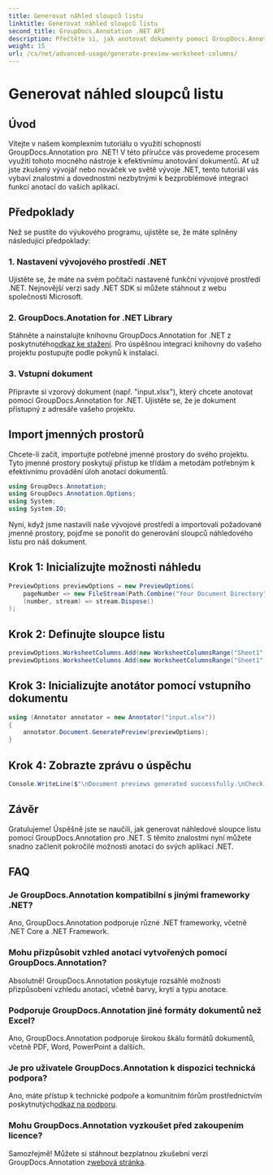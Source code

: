 ```yaml
---
title: Generovat náhled sloupců listu
linktitle: Generovat náhled sloupců listu
second_title: GroupDocs.Annotation .NET API
description: Přečtěte si, jak anotovat dokumenty pomocí GroupDocs.Annotation for .NET. Výukový program krok za krokem pro vývojáře .NET. Vylepšete své aplikace.
weight: 15
url: /cs/net/advanced-usage/generate-preview-worksheet-columns/
---
```


# Generovat náhled sloupců listu

## Úvod
Vítejte v našem komplexním tutoriálu o využití schopností GroupDocs.Annotation pro .NET! V této příručce vás provedeme procesem využití tohoto mocného nástroje k efektivnímu anotování dokumentů. Ať už jste zkušený vývojář nebo nováček ve světě vývoje .NET, tento tutoriál vás vybaví znalostmi a dovednostmi nezbytnými k bezproblémové integraci funkcí anotací do vašich aplikací.
## Předpoklady
Než se pustíte do výukového programu, ujistěte se, že máte splněny následující předpoklady:
### 1. Nastavení vývojového prostředí .NET
Ujistěte se, že máte na svém počítači nastavené funkční vývojové prostředí .NET. Nejnovější verzi sady .NET SDK si můžete stáhnout z webu společnosti Microsoft.
### 2. GroupDocs.Anotation for .NET Library
 Stáhněte a nainstalujte knihovnu GroupDocs.Annotation for .NET z poskytnutého[odkaz ke stažení](https://releases.groupdocs.com/annotation/net/). Pro úspěšnou integraci knihovny do vašeho projektu postupujte podle pokynů k instalaci.
### 3. Vstupní dokument
Připravte si vzorový dokument (např. "input.xlsx"), který chcete anotovat pomocí GroupDocs.Annotation for .NET. Ujistěte se, že je dokument přístupný z adresáře vašeho projektu.

## Import jmenných prostorů
Chcete-li začít, importujte potřebné jmenné prostory do svého projektu. Tyto jmenné prostory poskytují přístup ke třídám a metodám potřebným k efektivnímu provádění úloh anotací dokumentů.

```csharp
using GroupDocs.Annotation;
using GroupDocs.Annotation.Options;
using System;
using System.IO;
```

Nyní, když jsme nastavili naše vývojové prostředí a importovali požadované jmenné prostory, pojďme se ponořit do generování sloupců náhledového listu pro náš dokument.
## Krok 1: Inicializujte možnosti náhledu
```csharp
PreviewOptions previewOptions = new PreviewOptions(
    pageNumber => new FileStream(Path.Combine("Your Document Directory", $"cells_page{pageNumber}.png"), FileMode.Create),
    (number, stream) => stream.Dispose()
);
```
## Krok 2: Definujte sloupce listu
```csharp
previewOptions.WorksheetColumns.Add(new WorksheetColumnsRange("Sheet1", 2, 3));
previewOptions.WorksheetColumns.Add(new WorksheetColumnsRange("Sheet1", 1, 1));
```
## Krok 3: Inicializujte anotátor pomocí vstupního dokumentu
```csharp
using (Annotator annotator = new Annotator("input.xlsx"))
{
    annotator.Document.GeneratePreview(previewOptions);
}
```
## Krok 4: Zobrazte zprávu o úspěchu
```csharp
Console.WriteLine($"\nDocument previews generated successfully.\nCheck output in {"Your Document Directory"}.");
```

## Závěr
Gratulujeme! Úspěšně jste se naučili, jak generovat náhledové sloupce listu pomocí GroupDocs.Annotation pro .NET. S těmito znalostmi nyní můžete snadno začlenit pokročilé možnosti anotací do svých aplikací .NET.
## FAQ
### Je GroupDocs.Annotation kompatibilní s jinými frameworky .NET?
Ano, GroupDocs.Annotation podporuje různé .NET frameworky, včetně .NET Core a .NET Framework.
### Mohu přizpůsobit vzhled anotací vytvořených pomocí GroupDocs.Annotation?
Absolutně! GroupDocs.Annotation poskytuje rozsáhlé možnosti přizpůsobení vzhledu anotací, včetně barvy, krytí a typu anotace.
### Podporuje GroupDocs.Annotation jiné formáty dokumentů než Excel?
Ano, GroupDocs.Annotation podporuje širokou škálu formátů dokumentů, včetně PDF, Word, PowerPoint a dalších.
### Je pro uživatele GroupDocs.Annotation k dispozici technická podpora?
 Ano, máte přístup k technické podpoře a komunitním fórům prostřednictvím poskytnutých[odkaz na podporu](https://forum.groupdocs.com/c/annotation/10).
### Mohu GroupDocs.Annotation vyzkoušet před zakoupením licence?
 Samozřejmě! Můžete si stáhnout bezplatnou zkušební verzi GroupDocs.Annotation z[webová stránka](https://releases.groupdocs.com/).